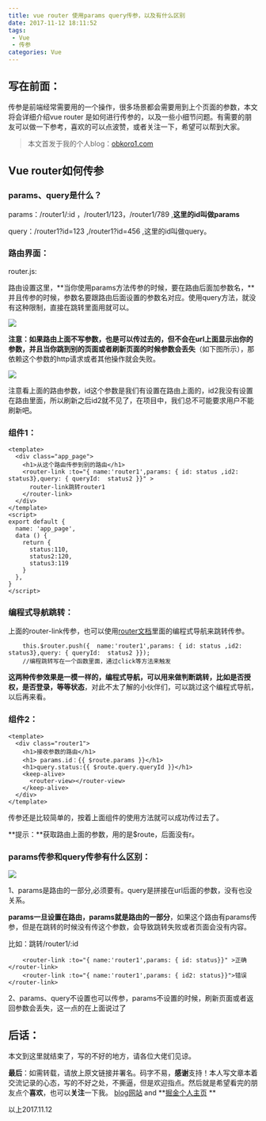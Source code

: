 ```yaml
---
title: vue router 使用params query传参，以及有什么区别
date: 2017-11-12 18:11:52
tags:
 - Vue
 - 传参
categories: Vue
---
```

写在前面：
---

传参是前端经常需要用的一个操作，很多场景都会需要用到上个页面的参数，本文将会详细介绍vue router 是如何进行传参的，以及一些小细节问题。有需要的朋友可以做一下参考，喜欢的可以点波赞，或者关注一下，希望可以帮到大家。

> 本文首发于我的个人blog：[obkoro1.com](http://obkoro1.com/)

## Vue router如何传参

### params、query是什么？

 params：/router1/:id ，/router1/123，/router1/789 ,**这里的id叫做params**

 query：/router1?id=123 ,/router1?id=456 ,这里的id叫做query。

### 路由界面：

router.js:

路由设置这里，**当你使用params方法传参的时候，要在路由后面加参数名，**并且传参的时候，参数名要跟路由后面设置的参数名对应。使用query方法，就没有这种限制，直接在跳转里面用就可以。

![](https://github.com/OBKoro1/articleImg_src/blob/master/weibo_img_move/undefined?raw=true?raw=true)

**注意：**如果路由上面不写参数，也是可以传过去的，但不会在url上面显示出你的参数，并且当你跳到别的页面或者刷新页面的时候**参数会丢失**（如下图所示），那依赖这个参数的http请求或者其他操作就会失败。


![](https://github.com/OBKoro1/articleImg_src/blob/master/weibo_img_move/undefined?raw=true?raw=true)

注意看上面的路由参数，id这个参数是我们有设置在路由上面的，id2我没有设置在路由里面，所以刷新之后id2就不见了，在项目中，我们总不可能要求用户不能刷新吧。

### 组件1：

    <template>
      <div class="app_page">
        <h1>从这个路由传参到别的路由</h1>
        <router-link :to="{ name:'router1',params: { id: status ,id2: status3},query: { queryId:  status2 }}" >
          router-link跳转router1
        </router-link>
      </div>
    </template>
    <script>
    export default {
      name: 'app_page',
      data () {
        return {
          status:110,
          status2:120,
          status3:119
        }
      },
    }
    </script>

### 编程式导航跳转：

上面的router-link传参，也可以使用[router文档](https://router.vuejs.org/zh-cn/essentials/navigation.html)里面的编程式导航来跳转传参。

        this.$router.push({  name:'router1',params: { id: status ,id2: status3},query: { queryId:  status2 }});
        //编程跳转写在一个函数里面，通过click等方法来触发

**这两种传参效果是一模一样的，编程式导航，可以用来做判断跳转，比如是否授权，是否登录，等等状态**，对此不太了解的小伙伴们，可以跳过这个编程式导航，以后再来看。


### 组件2：

    <template>
      <div class="router1">
        <h1>接收参数的路由</h1>
        <h1> params.id：{{ $route.params }}</h1>
        <h1>query.status:{{ $route.query.queryId }}</h1>
        <keep-alive>
          <router-view></router-view>
        </keep-alive>
      </div>
    </template>




传参还是比较简单的，按着上面组件的使用方法就可以成功传过去了。

**提示：**获取路由上面的参数，用的是$route，后面没有r。



### params传参和query传参有什么区别：

![](https://github.com/OBKoro1/articleImg_src/blob/master/weibo_img_move/undefined?raw=true?raw=true)

1、params是路由的一部分,必须要有。query是拼接在url后面的参数，没有也没关系。

**params一旦设置在路由，params就是路由的一部分**，如果这个路由有params传参，但是在跳转的时候没有传这个参数，会导致跳转失败或者页面会没有内容。

比如：跳转/router1/:id

        <router-link :to="{ name:'router1',params: { id: status}}" >正确</router-link>
        <router-link :to="{ name:'router1',params: { id2: status}}">错误</router-link>

2、params、query不设置也可以传参，params不设置的时候，刷新页面或者返回参数会丢失，这一点的在上面说过了

后话：
---
本文到这里就结束了，写的不好的地方，请各位大佬们见谅。

**最后**：如需转载，请放上原文链接并署名。码字不易，**感谢**支持！本人写文章本着交流记录的心态，写的不好之处，不撕逼，但是欢迎指点。然后就是希望看完的朋友点个**喜欢**，也可以**关注**一下我。
[blog网站](http://obkoro1.com/)  and **[掘金个人主页](https://juejin.im/user/58714f0eb123db4a2eb95372) **

以上2017.11.12

